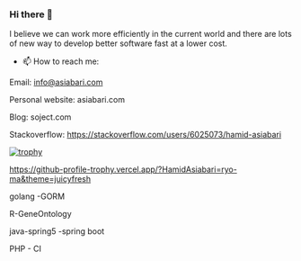 ### Hi there 👋
I believe we can work more efficiently in the current world and there are lots of new way to develop better software fast at a lower cost.


<!-- 🔭 I’m currently working several projects as a project manager. We are a creative team    -->


<!-- You can hire a developer here and it would be my pleasure to work with you. -->


- 📫 How to reach me: 


Email: info@asiabari.com 

Personal website: asiabari.com 

Blog: soject.com 

Stackoverflow: https://stackoverflow.com/users/6025073/hamid-asiabari


[![trophy](https://github-profile-trophy.vercel.app/?HamidAsiabari=ryo-ma)](https://github.com/ryo-ma/github-profile-trophy)



https://github-profile-trophy.vercel.app/?HamidAsiabari=ryo-ma&theme=juicyfresh


golang -GORM


R-GeneOntology


java-spring5 -spring boot


PHP - CI






<!-- development would be like order task and we will serve that task  -->


<!--
**HamidAsiabari/HamidAsiabari** is a ✨ _special_ ✨ repository because its `README.md` (this file) appears on your GitHub profile.

Here are some ideas to get you started:

- 🔭 I’m currently working on ...
- 🌱 I’m currently learning ...
- 👯 I’m looking to collaborate on ...
- 🤔 I’m looking for help with ...
- 💬 Ask me about ...
- 📫 How to reach me: ...
- 😄 Pronouns: ...
- ⚡ Fun fact: ...
-->
